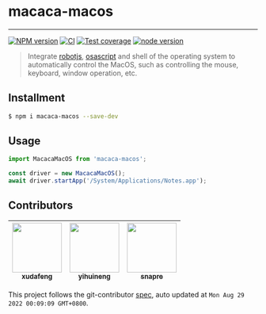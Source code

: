 # macaca-macos

---

[![NPM version][npm-image]][npm-url]
[![CI][ci-image]][ci-url]
[![Test coverage][codecov-image]][codecov-url]
[![node version][node-image]][node-url]

[npm-image]: https://img.shields.io/npm/v/macaca-macos.svg?logo=npm
[npm-url]: https://npmjs.org/package/macaca-macos
[ci-image]: https://github.com/macacajs/macaca-macos/actions/workflows/ci.yml/badge.svg
[ci-url]: https://github.com/macacajs/macaca-macos/actions/workflows/ci.yml
[codecov-image]: https://img.shields.io/codecov/c/github/macacajs/macaca-macos.svg?logo=codecov
[codecov-url]: https://codecov.io/gh/macacajs/macaca-macos
[node-image]: https://img.shields.io/badge/node.js-%3E=_16-green.svg?logo=node.js
[node-url]: http://nodejs.org/download/

> Integrate [robotjs](https://github.com/octalmage/robotjs), [osascript](https://developer.apple.com/documentation/uniformtypeidentifiers/uttype/3551541-osascript) and shell of the operating system to automatically control the MacOS, such as controlling the mouse, keyboard, window operation, etc.

## Installment

```bash
$ npm i macaca-macos --save-dev
```

## Usage
```ts
import MacacaMacOS from 'macaca-macos';

const driver = new MacacaMacOS();
await driver.startApp('/System/Applications/Notes.app');
```

<!-- GITCONTRIBUTOR_START -->

## Contributors

|[<img src="https://avatars.githubusercontent.com/u/1011681?v=4" width="100px;"/><br/><sub><b>xudafeng</b></sub>](https://github.com/xudafeng)<br/>|[<img src="https://avatars.githubusercontent.com/u/10104168?v=4" width="100px;"/><br/><sub><b>yihuineng</b></sub>](https://github.com/yihuineng)<br/>|[<img src="https://avatars.githubusercontent.com/u/52845048?v=4" width="100px;"/><br/><sub><b>snapre</b></sub>](https://github.com/snapre)<br/>|
| :---: | :---: | :---: |


This project follows the git-contributor [spec](https://github.com/xudafeng/git-contributor), auto updated at `Mon Aug 29 2022 00:09:09 GMT+0800`.

<!-- GITCONTRIBUTOR_END -->
